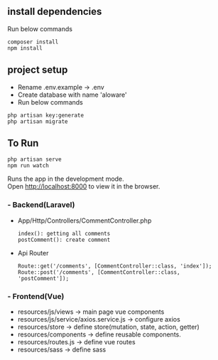 ## install dependencies

Run below commands

```
composer install
npm install
```

## project setup

-   Rename .env.example -> .env
-   Create database with name 'aloware'
-   Run below commands

```
php artisan key:generate
php artisan migrate
```

## To Run

```
php artisan serve
npm run watch
```

Runs the app in the development mode.\
Open [http://localhost:8000](http://localhost:8000) to view it in the browser.

### - Backend(Laravel)

- App/Http/Controllers/CommentController.php

    ```
    index(): getting all comments
    postComment(): create comment
    ```
- Api Router

  ```
  Route::get('/comments', [CommentController::class, 'index']);
  Route::post('/comments', [CommentController::class, 'postComment']);
  ```

### - Frontend(Vue)

- resources/js/views -> main page vue components
- resources/js/service/axios.service.js -> configure axios
- resources/store -> define store(mutation, state, action, getter)
- resources/components -> define reusable components.
- resources/routes.js -> define vue routes
- resources/sass -> define sass
